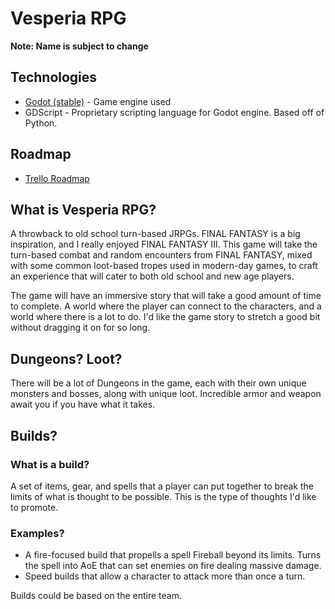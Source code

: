 # Vesperia RPG
**Note: Name is subject to change**

## Technologies
- [Godot (stable)](https://godotengine.org/) - Game engine used
- GDScript - Proprietary scripting language for Godot engine. Based off of Python.

## Roadmap
- [Trello Roadmap](https://trello.com/b/dWl5ATaN/vesperia-rpg)

## What is Vesperia RPG?
A throwback to old school turn-based JRPGs. FINAL FANTASY is a big inspiration, and I really enjoyed FINAL FANTASY III. This game will take the turn-based combat and random encounters from FINAL FANTASY, mixed with some common loot-based tropes used in modern-day games, to craft an experience that will cater to both old school and new age players.

The game will have an immersive story that will take a good amount of time to complete. A world where the player can connect to the characters, and a world where there is a lot to do. I'd like the game story to stretch a good bit without dragging it on for so long.

## Dungeons? Loot? 
There will be a lot of Dungeons in the game, each with their own unique monsters and bosses, along with unique loot. Incredible armor and weapon await you if you have what it takes.

## Builds?

### What is a build?
A set of items, gear, and spells that a player can put together to break the limits of what is thought to be possible. This is the type of thoughts I'd like to promote.

### Examples?
- A fire-focused build that propells a spell Fireball beyond its limits. Turns the spell into AoE that can set enemies on fire dealing massive damage.
- Speed builds that allow a character to attack more than once a turn.

Builds could be based on the entire team.
